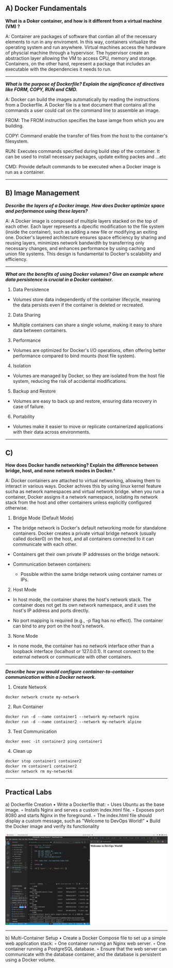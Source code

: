 ## A) Docker Fundamentals

**What is a Doker container, and how is it different from a virtual machine (VM) ?**

A: Container are packages of software that contian all of the necessary elements to run in any enviroment. In this way, containers virtualize the operating system and run anywhere. Virtual machines access the hardware of physcial machine through a hypervisor. The hypervisor create an abstraction layer allowing the VM to access CPU, memory and storage. Containers, on the other hand, represent a package that includes an executable with the dependencies it needs to run.

***

***What is the purpose of Dockerfile? Explain the significance of directives like FORM, COPY, RUN and CMD.***

A: Docker can build the images automatically by reading the instructions from a Dockerfile. A Docker file is a text document that contains all the commands a user could call on the command line to assemble an image. 

FROM: The FROM instruction specifies the base iamge from which you are building.

COPY: Command enable the transfer of files from the host to the container's filesystem.

RUN: Executes commands specified during build step of the container. It can be used to install necessary packages, update exiting packes and ...etc 

CMD: Provide default commands to be executed when a Docker image is run as a container. 

***

## B) Image Management

***Describe the layers of a Docker image. How does Docker optimize space and performance using these layers?***

A: A Docker image is composed of multiple layers stacked on the top of each other. Each layer represents a dpecific modification to the file system (inside the container), such as adding a new file or modifying an exiting one. Docker's layered architecture ensures space efficiency by sharing and reusing layers, minimizes network bandwidth by transferring only necessary changes, and enhances performance by using caching and union file systems. This design is fundamental to Docker's scalability and efficiency.

***

***What are the benefits of using Docker volumes? Give an example where data persistence is crucial in a Docker container.***

1. Data Persistence
- Volumes store data independently of the container lifecycle, meaning the data persists even if the container is deleted or recreated.

2. Data Sharing
- Multiple containers can share a single volume, making it easy to share data between containers.

3. Performance
- Volumes are optimized for Docker's I/O operations, often offering better performance compared to bind mounts (host file system).

4. Isolation
- Volumes are managed by Docker, so they are isolated from the host file system, reducing the risk of accidental modifications.

5. Backup and Restore
- Volumes are easy to back up and restore, ensuring data recovery in case of failure.

6. Portability
- Volumes make it easier to move or replicate containerized applications with their data across environments.


***

## C)

**How does Docker handle networking? Explain the difference between bridge, host, and none network modes in Docker.***

A: Docker containers are attached to virtual networking, allowing them to interact in various ways. Docker achives this by using linux kernel feature sucha as network namespaces and virtual network bridge. when you run a container, Docker assigns it a network namespace, isolating its network stack from the host and other containers unless explicitly configured otherwise.

1. Bridge Mode (Default Mode)
- The bridge network is Docker's default networking mode for standalone containers. Docker creates a private virtual bridge network (usually called docker0) on the host, and all containers connected to it can communicate with each other.

- Containers get their own private IP addresses on the bridge network.

- Communication between containers:
   - Possible within the same bridge network using container names or IPs.
 

2. Host Mode

- In host mode, the container shares the host's network stack. The container does not get its own network namespace, and it uses the host's IP address and ports directly.

- No port mapping is required (e.g., -p flag has no effect). The container can bind to any port on the host's network.


3. None Mode

- In none mode, the container has no network interface other than a loopback interface (localhost or 127.0.0.1). It cannot connect to the external network or communicate with other containers.


***

***Describe how you would configure container-to-container communication within a Docker network.***

1. Create Network 

```
docker network create my-network
```

2. Run Container 

```
docker run -d --name container1 --network my-network nginx
docker run -d --name container2 --network my-network alpine
```

3. Test Communication 
```
docker exec -it container2 ping container1
```

4. Clean up

```
docker stop container1 container2
docker rm container1 container2
docker network rm my-network6
```

***

## Practical Labs 

a) Dockerfile Creation
    • Write a Dockerfile that:
        ◦ Uses Ubuntu as the base image.
        ◦ Installs Nginx and serves a custom index.html file.
        ◦ Exposes port 8080 and starts Nginx in the foreground.
        ◦ The index.html file should display a custom message, such as "Welcome to DevOps World!"
    • Build the Docker image and verify its functionality

![](./Pic/Sat1.png)


*** 

b) Multi-Container Setup
    • Create a Docker Compose file to set up a simple web application stack:
        ◦ One container running an Nginx web server.
        ◦ One container running a PostgreSQL database.
        ◦ Ensure that the web server can communicate with the database container, and the database is persistent using a Docker volume.

        